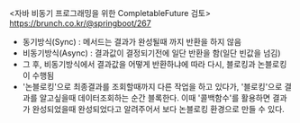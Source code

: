 <자바 비동기 프로그래밍을 위한 CompletableFuture 검토>
https://brunch.co.kr/@springboot/267
- 동기방식(Sync) : 메서드는 결과가 완성될때 까지 반환을 하지 않음 
- 비동기방식(Async) : 결과값이 결정되기전에 일단 반환을 함(일단 빈값을 넘김)
- 그 후, 비동기방식에서 결과값을 어떻게 반환하냐에 따라 다시, 블로킹과 논블로킹이 수행됨
- '논블로킹'으로 최종결과를 조회할때까지 다른 작업을 하고 있다가, '블로킹'으로 결과를 알고싶을때 데이터조회하는 순간 블록한다. 이때 '콜백함수'를 활용하면 결과가 완성되었을때 완성되었다고 알려주어서 보다 논블로킹 환경으로 만들 수 있다.

